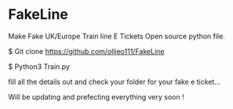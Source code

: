 # FakeLine
Make Fake UK/Europe Train line  E Tickets Open source python file.


 $ Git clone https://github.com/ollieo111/FakeLine

 $ Python3 Train.py

   fill all the details out and check your folder for your fake e ticket...

   Will be updating and prefecting everything very soon !
